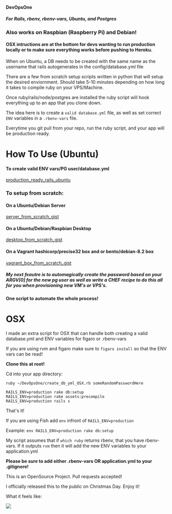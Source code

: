 #### DevOpsOne

##### For Rails, rbenv, rbenv-vars, Ubuntu, and Postgres

### Also works on Raspbian (Raspberry Pi) and Debian!

#### OSX intructions are at the bottom for devs wanting to run production locally or to make sure everything works before pushing to Heroku.

When on Ubuntu, a DB needs to be created with the same name as the username that rails autogenerates in the config/database.yml file

There are a few from scratch setup scripts written in python that will setup the desired enviornment. Should take 5-10 minutes depending on how long it takes to compile ruby on your VPS/Machine.

Once ruby/rails/node/postgres are installed the ruby script will hook everything up to an app that you clone down.

The idea here is to create a ```valid database.yml``` file, as well as set correct ```ENV``` variables in a ```.rbenv-vars``` file. 

Everytime you git pull from your repo, run the ruby script, and your app will be production ready.

# How To Use (Ubuntu)

#### To create valid ENV vars/PG user/database.yml

[production_ready_rails_ubuntu](https://gist.github.com/selfup/8552639296105b464750)

### To setup from scratch:

#### On a Ubuntu/Debian Server

[server_from_scratch_gist](https://gist.github.com/selfup/24d5901b0610fdbf7692)

#### On a Ubuntu/Debian/Raspbian Desktop

[desktop_from_scratch_gist](https://gist.github.com/selfup/3449f7671d5492506cc7)

#### On a Vagrant hashicorp/precise32 box and or bento/debian-8.2 box

[vagrant_box_from_scratch_gist](https://gist.github.com/selfup/025dab4b72f5d9d56e10)

##### My next feautre is to automagically create the password based on your ARGV[0] for the new pg user as well as write a CHEF recipe to do this all for you when provisioning new VM's or VPS's.

#### One script to automate the whole process!

# OSX

I made an extra script for OSX that can handle both creating a valid database.yml and ENV variables for figaro or .rbenv-vars

If you are using rvm and figaro make sure to ```figaro install``` so that the ENV vars can be read!

**Clone this at root!**

Cd into your app directory:

    ruby ~/DevOpsOne/create_db_yml_OSX.rb someRandomPasswordHere
    
    RAILS_ENV=production rake db:setup
    RAILS_ENV=production rake assets:precompile
    RAILS_ENV=production rails s

That's it! 

If you are using Fish add ```env``` infront of ```RAILS_ENV=production```

Example: ```env RAILS_ENV=production rake db:setup```

My script assumes that if ```which ruby``` returns rbenv, that you have rbenv-vars. If it outputs ```rvm``` then it will add the new ENV variables to your application.yml

**Please be *sure* to add either .rbenv-vars OR application.yml to your .gitignore!**

This is an OpenSource Project. Pull requests accepted!

I officially released this to the public on Christmas Day. Enjoy it!

What it feels like:

![](https://i.imgur.com/LXg0mHe.png)
